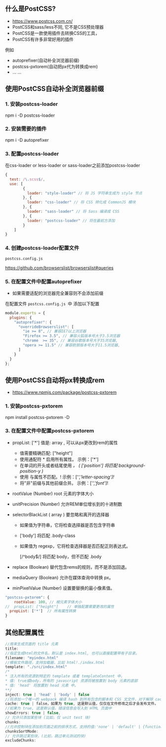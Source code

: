 ## 什么是PostCSS?

- https://www.postcss.com.cn/
- PostCSS和sass/less不同, 它不是CSS预处理器
- PostCSS是一款使用插件去转换CSS的工具，
- PostCSS有许多非常好用的插件

例如

- autoprefixer(自动补全浏览器前缀)
- postcss-pxtorem(自动把px代为转换成rem)
- ... ...

## 使用PostCSS自动补全浏览器前缀

### 1. 安装postcss-loader

npm i -D postcss-loader

### 2.  安装需要的插件

npm i -D autoprefixer

### 3. 配置postcss-loader

在css-loader or less-loader or sass-loader之前添加postcss-loader

```js
{
  test: /\.scss$/,
  use: [
        {
          loader: "style-loader" // 将 JS 字符串生成为 style 节点
        }, {
          loader: "css-loader" // 将 CSS 转化成 CommonJS 模块
        }, {
          loader: "sass-loader" // 将 Sass 编译成 CSS
        }, {
          loader: "postcss-loader" // 将在最前方添加
        }
    ]
}
```

### 4. 创建postcss-loader配置文件

`postcss.config.js`

https://github.com/browserslist/browserslist#queries

### 5. 在配置文件中配置autoprefixer

- 如果需要适配的浏览器完全兼容则不会添加前缀

在配置文件 `postcss.config.js `中 添加以下配置

```js
module.exports = {
  plugins: {
    "autoprefixer": {
      "overrideBrowserslist": [
        "ie >= 8", // 兼容IE7以上浏览器
        "Firefox >= 3.5", // 兼容火狐版本号大于3.5浏览器
        "chrome  >= 35", // 兼容谷歌版本号大于35浏览器,
        "opera >= 11.5" // 兼容欧朋版本号大于11.5浏览器,
      ]
    }
  }
};
```



## 使用PostCSS自动将px转换成rem

- https://www.npmjs.com/package/postcss-pxtorem



### 1. 安装postcss-pxtorem

npm install postcss-pxtorem -D

### 3. 在配置文件中配置postcss-pxtorem

- propList: ['*']   值是: array , 可以从px更改到rem的属性

  - 值需要精确匹配: ["height"]
  - 使用通配符 * 启用所有属性。 示例：['*']
  -  在单词的开头或者结尾使用 *。 ( ['*position*'] 将匹配 background-position-y )*
  - 使用 与属性不匹配。! 示例：['*','letter-spacing']!*
  - 将"非"前缀与其他前缀合并。 示例：['*','font*']!

- rootValue (Number) root 元素的字体大小

- unitPrecision (Number) 允许REM单位增长到的十进制数

- selectorBlackList ( array ) 要忽略和离开的选择器

  - 如果值为字符串，它将检查选择器是否包含字符串

  - ['body'] 将匹配 .body-class

  - 如果值为 regexp，它将检查选择器是否匹配正则表达式。

    [/^body$/] 将匹配 body，但不匹配 .body

- replace (Boolean) 替代包含rems的规则，而不是添加回退。

- mediaQuery (Boolean) 允许在媒体查询中转换 px。

- minPixelValue (Number) 设置要替换的最小像素值。

```js
"postcss-pxtorem": {
	rootValue: 100, // 根元素字体大小
//  propList: ["height"]	// 单独配置需要更改的属性
  propList: ['*']  // 所有属性转换
}
```





## 其他配置属性

```js
//⽤来⽣成页面的 title 元素
title: 
//指定生成html的⽂件名，默认是 index.html, 也可以直接配置带有子目录。
filename: "myindex.html"
//模板文件路径，⽀持加载器，⽐如 html!./index.html
template: "./src/index.html"
/*
* 注⼊所有的资源到特定的 template 或者 templateContent 中，
* 值: true或body，所有的 javascript 资源将被放置到 body 元素的底部
* 值: 'head' 将放置到 head 元素 中。
**/
inject: true | 'head' | 'body' | false 
//将添加一个唯一的 webpack 编译 hash 到所有包含的脚本和 CSS ⽂文件，对于解除 cache 很有用。
cache: true | false，如果为 true, 这是默认值，仅仅在文件修改之后才会发布文件。
//如果为 true, 这是默认值，错误信息会写⼊到 HTML 页面中
showErrors: true | false, 
// 允许只添加某些块 (⽐如，仅 unit test 块)
chunks: 
//允许控制块在添加到页面之前的排序方式，支持的值:'none' | 'default' | {function}-default:'auto'
chunksSortMode: 
// 允许跳过某些块，(比如，跳过单元测试的块)
excludeChunks: 
```

